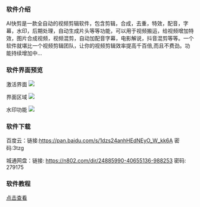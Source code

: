 ### 软件介绍

AI快剪是一款全自动的视频剪辑软件，包含剪辑，合成，去重，特效，配音，字幕，水印，后期处理，自动生成片头等等功能，可以用于视频搬运，给视频增加特效，图片合成视频，视频混剪，自动加配音字幕，电影解说，抖音混剪等等​。一个软件就堪比一个视频剪辑团队，让你的视频剪辑效率提高千百倍​,而且不费劲。功能持续增加中...​

### 软件界面预览

激活界面
![](http://cdn.qiniu.freetop.ren/2020-09-06-15993773328154.jpg)

界面区域
![](http://cdn.qiniu.freetop.ren/2020-09-06-15993779647458.jpg)

水印功能
![](http://cdn.qiniu.freetop.ren/2020-09-06-15993779974758.jpg)


### 软件下载

百度云：链接:https://pan.baidu.com/s/1dzs24anhHEdNEyO_W_kk6A  密码:3tzg

城通网盘：链接: https://n802.com/dir/24885990-40655136-988253
密码: 279175

### 软件教程

[点击查看](https://gitee.com/fstongxue/fstongxue/wikis/%E5%85%A5%E9%97%A8%E6%95%99%E7%A8%8B?sort_id=2820748)
